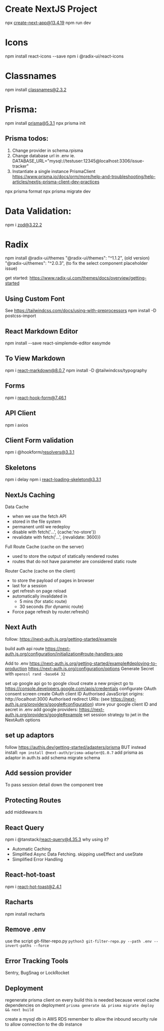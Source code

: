 # Create NextJS Project
npx create-next-app@13.4.19
npm run dev

# Icons
npm install react-icons --save
npm i @radix-ui/react-icons

# Classnames
npm install classnames@2.3.2

# Prisma:
npm install prisma@5.3.1
npx prisma init

## Prisma todos:
1. Change provider in schema.rpisma
2. Change database url in .env 
ie. DATABASE_URL="mysql://testuser:12345@localhost:3306/issue-tracker"
3. Instantiate a single instance PrismaClient
https://www.prisma.io/docs/orm/more/help-and-troubleshooting/help-articles/nextjs-prisma-client-dev-practices

npx prisma format
npx prisma migrate dev

# Data Validation:
npm i zod@3.22.2

# Radix 
npm install @radix-ui/themes
"@radix-ui/themes": "^1.1.2", (old version)
"@radix-ui/themes": "^2.0.3", (to fix the select component placeholder issue)

get started:
https://www.radix-ui.com/themes/docs/overview/getting-started

## Using Custom Font
See https://tailwindcss.com/docs/using-with-preprocessors
npm install -D postcss-import

## React Markdown Editor
npm install --save react-simplemde-editor easymde

## To View Markdown
npm i react-markdown@8.0.7
npm install -D @tailwindcss/typography

## Forms
npm i react-hook-form@7.46.1

## API Client
npm i axios

## Client Form validation
npm i @hookform/resolvers@3.3.1

## Skeletons
npm i delay
npm i react-loading-skeleton@3.3.1

## NextJs Caching
Data Cache 
- when we use the fetch API
- stored in the file system
- permanent until we redeploy
- disable with fetch('...', {cache:'no-store'})
- revalidate with fetch('...', {revalidate: 3600})

Full Route Cache (cache on the server)
- used to store the output of statically rendered routes
- routes that do not have parameter are considered static route

Router Cache (cache on the client)
- to store the payload of pages in browser
- last for a session
- get refresh on page reload
- automatically invalidated in 
  - 5 mins (for static route)
  - 30 seconds (for dynamic route)
- Force page refresh by router.refresh()

## Next Auth
follow: https://next-auth.js.org/getting-started/example

build auth api route
https://next-auth.js.org/configuration/initialization#route-handlers-app

Add to .env
https://next-auth.js.org/getting-started/example#deploying-to-production
https://next-auth.js.org/configuration/options
Generate Secret with `openssl rand -base64 32`

set up google api
go to google cloud
create a new project
go to https://console.developers.google.com/apis/credentials
configurate OAuth consent screen
create OAuth client ID
  Authorised JavaScript origins: http://localhost:3000
  Authorised redirect URIs: (see https://next-auth.js.org/providers/google#configuration)
store your google client ID and secret in .env
add google providers: https://next-auth.js.org/providers/google#example
set session strategy to jwt in the NextAuth options

## set up adaptors
follow https://authjs.dev/getting-started/adapters/prisma
BUT instead install:
`npm install @next-auth/prisma-adapter@1.0.7`
add prisma as adaptor in auth.ts
add schema
migrate schema


## Add session provider
To pass session detail down the component tree

## Protecting Routes
add middleware.ts

## React Query
npm i @tanstack/react-query@4.35.3
why using it?
- Automatic Caching
- Simplified Async Data Fetching. skipping useEffect and useState
- Simplified Error Handling

## React-hot-toast
npm i react-hot-toast@2.4.1

## Racharts
npm install recharts

## Remove .env
use the script git-filter-repo.py
`python3 git-filter-repo.py --path .env --invert-paths --force`

## Error Tracking Tools
Sentry, BugSnag or LockRocket

## Deployment
regenerate prisma client on every build
this is needed because vercel cache dependencies on deployment
`prisma generate && prisma migrate deploy && next build`

create a mysql db in AWS RDS
remember to allow the inbound security rule to allow connection to the db instance
